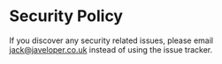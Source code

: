 # Security Policy

If you discover any security related issues, please email jack@javeloper.co.uk instead of using the issue tracker.
